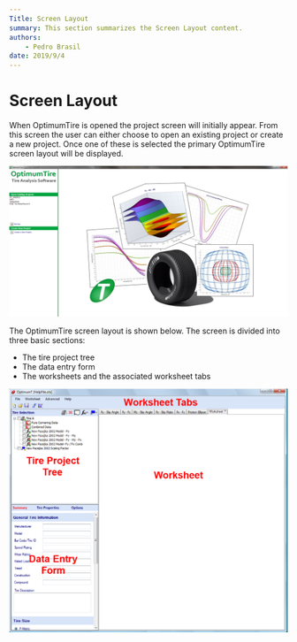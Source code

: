 ```yaml
---
Title: Screen Layout
summary: This section summarizes the Screen Layout content.
authors:
    - Pedro Brasil   
date: 2019/9/4
---
```


# Screen Layout

When OptimumTire is opened the project screen will initially appear. From this screen the user can either choose to open an existing project or create a new project. Once one of these is selected the primary OptimumTire screen layout will be displayed.

![Project Screen](../img/2_Screen_Layout/2_A_project_screen.png)

The OptimumTire screen layout is shown below. The screen is divided into three basic sections:

* The tire project tree
* The data entry form
* The worksheets and the associated worksheet tabs

![Screen Layout](../img/2_Screen_Layout/2_A_screen_layout.png)